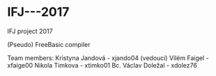 # IFJ---2017
IFJ project 2017

(Pseudo) FreeBasic compiler

Team members:
Kristyna Jandová     - xjando04 (vedoucí)
Vilém Faigel         - xfaige00
Nikola Timkova     - xtimko01
Bc. Václav Doležal     - xdolez76

